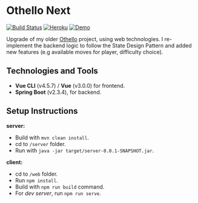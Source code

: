 # Othello Next

[![Build Status](https://travis-ci.org/jzProg/othello-next.svg?branch=main)](https://travis-ci.org/jzProg/othello-next)
[![Heroku](https://heroku-badge.herokuapp.com/?app=othello-next)](https://othello-next.herokuapp.com/)
[![Demo](https://img.shields.io/badge/demo-online-green.svg)](https://othello-next.herokuapp.com/)

Upgrade of my older [Othello](https://github.com/jzProg/othello-game) project, using web technologies. I re-implement the backend logic to follow the State Design Pattern and added new features (e.g available moves for player, difficulty choice).

## Technologies and Tools

- **Vue CLI** (v4.5.7) / **Vue** (v3.0.0) for frontend.
- **Spring Boot** (v2.3.4), for backend.

## Setup Instructions

**server:**
- Build with `mvn clean install`.
- cd to `/server` folder.
- Run with `java -jar target/server-0.0.1-SNAPSHOT.jar`.

**client:**
- cd to `/web` folder.
- Run `npm install`.
- Build with `npm run build` command.
- For *dev server*, run `npm run serve`.
